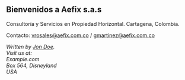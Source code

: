 ## Bienvenidos a Aefix s.a.s

Consultoría y Servicios en Propiedad Horizontal.
Cartagena, Colombia.

Contacto:  vrosales@aefix.com.co / gmartinez@aefix.com.co


<address>
Written by <a href="mailto:webmaster@example.com">Jon Doe</a>.<br> 
Visit us at:<br>
Example.com<br>
Box 564, Disneyland<br>
USA
</address>
